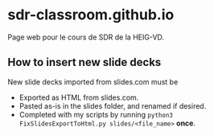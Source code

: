 # sdr-classroom.github.io

Page web pour le cours de SDR de la HEIG-VD.

## How to insert new slide decks

New slide decks imported from slides.com must be

- Exported as HTML from slides.com.
- Pasted as-is in the slides folder, and renamed if desired.
- Completed with my scripts by running `python3 FixSlidesExportToHtml.py slides/<file_name>` **once**.